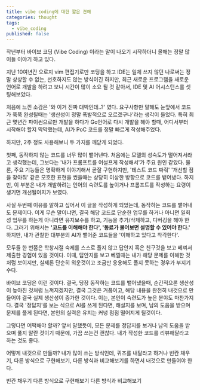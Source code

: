 ```yaml
---
title: vibe coding에 대한 짧은 견해
categories: thought
tags:
  - vibe_coding
published: false
---
```


작년부터 바이브 코딩 (Vibe Coding) 이라는 말이 나오기 시작하더니 올해는 정말 많이들 이야기 하고 있다.

지난 10여년간 오로지 vim 편집기로만 코딩을 하고 IDE는 일체 쓰지 않던 나로써는 정말 상상할 수 없는, 선호하지도 않는 방식이긴 하지만, 최근 새로운 프로그램을 새로운 언어로 개발을 하려고 보니 시간이 많이 소요 될 것 같아서, IDE 및 AI 어시스턴스를 셋팅해보았다.

처음에 느낀 소감은 '와 이거 진짜 대박인데..?' 였다. 요구사항만 말해도 눈앞에서 코드가 쭉쭉 완성될때는 '생산성이 정말 폭발적으로 오르겠구나'라는 생각이 들었다. 특히 최근 몇년간 파이썬으로만 개발을 하다가 Go언어로 다시 개발을 해야 할때, 어디서부터 시작해야 할지 막막했는데, AI가 PoC 코드를 정말 빠르게 작성해주었다.

하지만, 2주 정도 사용해보니 두 가지를 깨닫게 되었다.

첫째, 동작하지 않는 코드를 너무 많이 뱉어낸다. 처음에는 모델의 성숙도가 떨어져서라고 생각했는데, 그보다는 '내가 프롬프트를 어설프게 작성해서'가 주요 원인 같았다. 물론, 주요 기능들은 명확하게 이야기해서 곧잘 구현하지만, '테스트 코드 짜줘' '개선할 점을 찾아줘' 같은 모호한 표현을 썼을때는 상당히 이상한 방향으로 코드를 뱉어냈다. 하지만, 이 부분은 내가 개발하려는 언어의 숙련도를 높이거나 프롬프트를 작성하는 요령이 생기면 개선될여지가 보였다.

사실 두번째 이유를 말하고 싶어서 이 글을 작성하게 되었는데, 동작하는 코드를 뱉어내도 문제이다. 이게 무슨 말이냐면, 결국 해당 코드로 단순한 업무를 하거나 아니면 일회성 업무를 하는게 아니라면 유지보수를 하고, 기능을 추가/삭제하고, 디버깅을 해야 한다. 그러기 위해서는 <b>'코드를 이해해야 한다', '동료가 물어보면 설명할 수 있어야 한다.'</b> 하지만, 내가 관찰한 대부분의  AI가 뱉어준 코드들을 '이해하고 있다고 착각한다'.

모두들 한 번쯤은 학창시절 숙제를 스스로 풀지 않고 답안지 혹은 친구것을 보고 베껴서 제출한 경험이 있을 것이다. 이때, 답안지를 보고 베낄때는 내가 해당 문제를 이해한 것처럼 보이지만, 실제론 단순히 외운것이고 조금만 응용해도 풀지 못하는 경우가 부지기수다.

바이브 코딩은 이런 것이다. 결국, 당장 동작하는 코드를 뱉어냈을때, 순간적으론 생산성이 높아진 것처럼 느껴지겠지만, 결국 그것은 거품이고, 해당 내용을 완전히 내것으로 만들어야 결국 실제 생산성이 증가한 것이다.
이는, 본인이 숙련도가 높은 분야도 마찬가지다. 결국 '정답지'를 보는 식으로 AI를 쓰게 된다면, 해설지를 보며, 남의 도움을 받으며 문제를 풀게 된다면, 본인의 실력은 유지는 커녕 점점 떨어지게 될것이다. 

그렇다면 어떡해야 할까? 앞서 말했듯이, 모든 문제를 정답지를 보거나 남의 도움을 받으며 풀지 말란 것이기 때문에, 가끔 쓰는건 괜찮다. 내가 작성한 코드를 리뷰해달라고 하는 것도 좋다.

어떻게 내것으로 만들까?
내가 많이 쓰는 방식인데, 퀴즈를 내달라고 하거나 빈칸 채우기, 다른 방식으로 구현해보기, 다른 방식과 비교해보기를 하면서 내것으로 만들어야 한다.



빈칸 채우기
다른 방식으로 구현해보기
다른 방식과 비교해보기